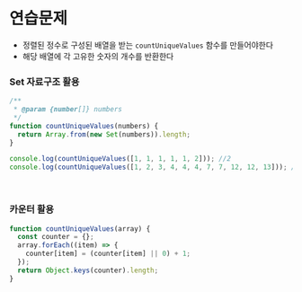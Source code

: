 # 연습문제

- 정렬된 정수로 구성된 배열을 받는 `countUniqueValues` 함수를 만들어야한다
- 해당 배열에 각 고유한 숫자의 개수를 반환한다

### Set 자료구조 활용

```js
/**
 * @param {number[]} numbers
 */
function countUniqueValues(numbers) {
  return Array.from(new Set(numbers)).length;
}

console.log(countUniqueValues([1, 1, 1, 1, 1, 2])); //2
console.log(countUniqueValues([1, 2, 3, 4, 4, 4, 7, 7, 12, 12, 13])); // 7
```

<br/>

### 카운터 활용

```js
function countUniqueValues(array) {
  const counter = {};
  array.forEach((item) => {
    counter[item] = (counter[item] || 0) + 1;
  });
  return Object.keys(counter).length;
}
```
